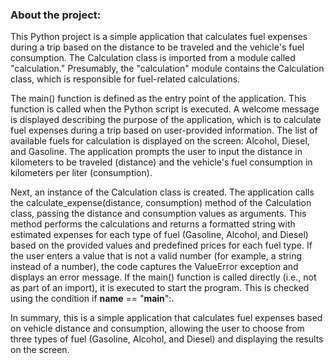 ### About the project: 

This Python project is a simple application that calculates fuel expenses during a trip based on the distance to be traveled and the vehicle's fuel consumption. The Calculation class is imported from a module called "calculation." Presumably, the "calculation" module contains the Calculation class, which is responsible for fuel-related calculations.

The main() function is defined as the entry point of the application. This function is called when the Python script is executed. A welcome message is displayed describing the purpose of the application, which is to calculate fuel expenses during a trip based on user-provided information. The list of available fuels for calculation is displayed on the screen: Alcohol, Diesel, and Gasoline. The application prompts the user to input the distance in kilometers to be traveled (distance) and the vehicle's fuel consumption in kilometers per liter (consumption).

Next, an instance of the Calculation class is created. The application calls the calculate_expense(distance, consumption) method of the Calculation class, passing the distance and consumption values as arguments. This method performs the calculations and returns a formatted string with estimated expenses for each type of fuel (Gasoline, Alcohol, and Diesel) based on the provided values and predefined prices for each fuel type. If the user enters a value that is not a valid number (for example, a string instead of a number), the code captures the ValueError exception and displays an error message. If the main() function is called directly (i.e., not as part of an import), it is executed to start the program. This is checked using the condition if __name__ == "__main__":. 

In summary, this is a simple application that calculates fuel expenses based on vehicle distance and consumption, allowing the user to choose from three types of fuel (Gasoline, Alcohol, and Diesel) and displaying the results on the screen.
 
